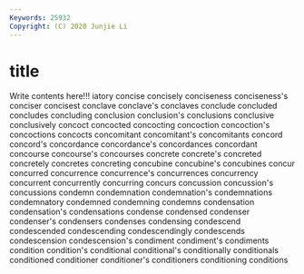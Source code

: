```yaml
---
Keywords: 25932
Copyright: (C) 2020 Junjie Li
---
```


# title

Write contents here!!!
iatory 
concise 
concisely 
conciseness 
conciseness's 
conciser
concisest 
conclave 
conclave's 
conclaves 
conclude 
concluded 
concludes 
concluding 
conclusion 
conclusion's
conclusions 
conclusive 
conclusively 
concoct 
concocted 
concocting 
concoction 
concoction's 
concoctions 
concocts
concomitant 
concomitant's 
concomitants 
concord 
concord's 
concordance 
concordance's 
concordances 
concordant 
concourse
concourse's 
concourses 
concrete 
concrete's 
concreted 
concretely 
concretes 
concreting 
concubine 
concubine's
concubines 
concur 
concurred 
concurrence 
concurrence's 
concurrences 
concurrency 
concurrent 
concurrently 
concurring
concurs 
concussion 
concussion's 
concussions 
condemn 
condemnation 
condemnation's 
condemnations 
condemnatory 
condemned
condemning 
condemns 
condensation 
condensation's 
condensations 
condense 
condensed 
condenser 
condenser's 
condensers
condenses 
condensing 
condescend 
condescended 
condescending 
condescendingly 
condescends 
condescension 
condescension's 
condiment
condiment's 
condiments 
condition 
condition's 
conditional 
conditional's 
conditionally 
conditionals 
conditioned 
conditioner
conditioner's 
conditioners 
conditioning 
conditions 
